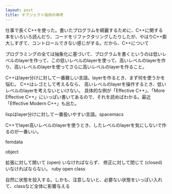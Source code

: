 ```yaml
---
layout: post
title: オブジェクト指向の再考
---
```

仕事で長くC++を使った。書いたプログラムを綺麗するために、C++に関する本をいろいろ読んだり、コードをリファクタリングしたりしたが、やはりC++膨大しすぎて、コントロールできない感じがする。だから、C++について

プログラミングの全ては抽象化に基づいて、プログラムを書くというのは低いレベルのlayerを作って、この低いレベルのlayerを使って、高いレベルのlayerを作り、高いレベルのlayerを使ってさらに高いレベルのlayerを作ること。

C++はlayer分けに対して一番難しい言語。layerを作るとき、まず何を使うかを悩む。
C++はレゴとして考えるなら、
高いレベルのlayerを操作するとき、低いレベルのlayerを考えないといけない。
具体的な例が「Effective C++」、「More Effective C++」にいっぱい書いてあるので、それを読めばわかる。最近「Effective Modern C++」も出た。

lispはlayer分けに対して一番扱いやすい言語。spacemacs

C++でlayer高いレベルのlayerを使うとき、したレベルのlayerを気にしないで作るのが一番いい。

femdata

object

拡張に対して開いて (open) いなければならず、
修正に対して閉じて (closed) いなければならない。
ruby open class

自然に状態を投入する。しかも、注意しないと、必要ない状態をいっぱい入れて、classなど全体に影響与える


